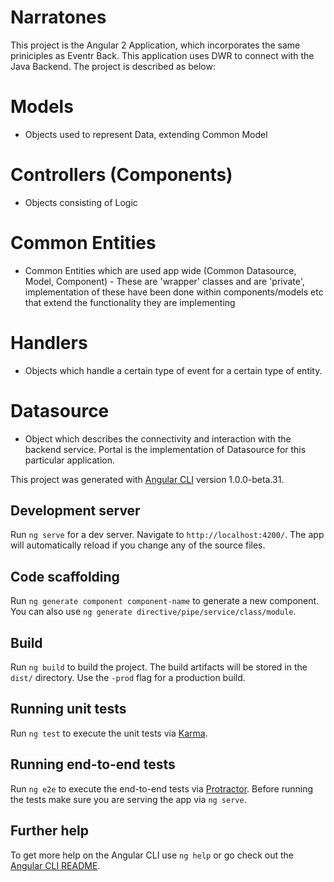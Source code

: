 # Narratones

This project is the Angular 2 Application, which incorporates the same priniciples as Eventr Back. This application uses DWR to connect with the Java Backend.
The project is described as below: 

# Models

   - Objects used to represent Data, extending Common Model

# Controllers (Components)

   - Objects consisting of Logic

# Common Entities

   - Common Entities which are used app wide (Common Datasource, Model, Component) - These are 'wrapper' classes and are 'private', implementation of these have been done within components/models etc that extend the functionality they are implementing

# Handlers

   - Objects which handle a certain type of event for a certain type of entity.  

# Datasource

   - Object which describes the connectivity and interaction with the backend service. Portal is the implementation of Datasource for this particular application. 

This project was generated with [Angular CLI](https://github.com/angular/angular-cli) version 1.0.0-beta.31.

## Development server
Run `ng serve` for a dev server. Navigate to `http://localhost:4200/`. The app will automatically reload if you change any of the source files.

## Code scaffolding

Run `ng generate component component-name` to generate a new component. You can also use `ng generate directive/pipe/service/class/module`.

## Build

Run `ng build` to build the project. The build artifacts will be stored in the `dist/` directory. Use the `-prod` flag for a production build.

## Running unit tests

Run `ng test` to execute the unit tests via [Karma](https://karma-runner.github.io).

## Running end-to-end tests

Run `ng e2e` to execute the end-to-end tests via [Protractor](http://www.protractortest.org/).
Before running the tests make sure you are serving the app via `ng serve`.

## Further help

To get more help on the Angular CLI use `ng help` or go check out the [Angular CLI README](https://github.com/angular/angular-cli/blob/master/README.md).
